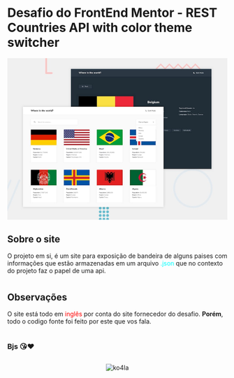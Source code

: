 # Desafio do  FrontEnd Mentor - REST Countries API with color theme switcher

![Design preview for the REST Countries API with color theme switcher coding challenge](./design/desktop-preview.jpg)

## Sobre o site
O projeto em si, é um site para exposição de bandeira de alguns paises com informações que estão armazenadas em um arquivo <font color=cyan> .json </font> que no contexto do projeto faz o papel de uma api.
#
## Observações
O site está todo em <font color=red> inglês </font> por conta do site fornecedor do desafio. <strong>Porém</strong>, todo o codigo fonte foi feito por este que vos fala.
#
### Bjs 😘️❤️
##
<div align="center">
  <img alt="ko4la" src="https://media.tenor.com/FTZx57BugI4AAAAC/koala-sleeping.gif" width="90">
</div>
